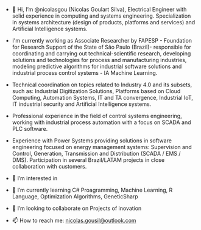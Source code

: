 - 👋 Hi, I’m @nicolasgou (Nicolas Goulart Silva), Electrical Engineer with solid experience in computing and systems engineering. Specialization in systems architecture (design of products, platforms and services) and Artificial Intelligence systems.

- I'm currently working as Associate Researcher by FAPESP - Foundation for Research Support of the State of São Paulo (Brazil)- responsible for coordinating and carrying out technical-scientific research, developing solutions and technologies for process and manufacturing industries, modeling predictive algorithms for industrial software solutions and industrial process control systems - IA Machine Learning.

- Technical coordination on topics related to Industry 4.0 and its subsets, such as: Industrial Digitization Solutions, Platforms based on Cloud Computing, Automation Systems, IT and TA convergence, Industrial IoT, IT industrial security and Artificial Intelligence systems.

- Professional experience in the field of control systems engineering, working with industrial process automation with a focus on SCADA and PLC software.

- Experience with Power Systems providing solutions in software engineering focused on energy management systems: Supervision and Control, Generation, Transmission and Distribution (SCADA / EMS / DMS). Participation in several Brazil/LATAM projects in close collaboration with customers.



- 👀 I’m interested in 

- 🌱 I’m currently learning C# Proagramming, Machine Learning, R Language, Optimization Algorithms, GeneticSharp

- 💞️ I’m looking to collaborate on Projects of inovation

- 📫 How to reach me: nicolas.gousil@outlook.com

<!---
nicolasgou/nicolasgou is a ✨ special ✨ repository because its `README.md` (this file) appears on your GitHub profile.
You can click the Preview link to take a look at your changes.
--->
